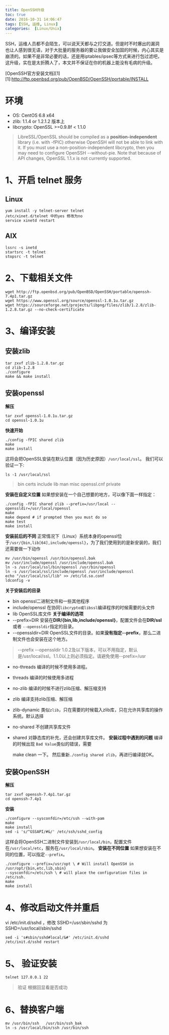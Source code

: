 ```yaml
---
title: OpenSSH升级
toc: true
date: 2016-10-31 14:06:47
tags: [SSH, 运维, Linux]
categories:  [Linux/Unix]
---
```

SSH，运维人员都不会陌生，可以说天天都与之打交道。但是时不时爆出的漏洞也让人感到很无语，对于大批量的服务器的要让我做安全加固的时候，内心其实是崩溃的。如果不是非常必要的话，还是用iptables/ipsec等方式来进行包过滤吧，这升级，实在是太折腾人了，本文并不保证在你的机器上能没有毛病的升级。
<!--more-->
[OpenSSH官方安装文档][1]
[1]:http://ftp.openbsd.org/pub/OpenBSD/OpenSSH/portable/INSTALL
# 环境
- OS: CentOS 6.8 x64
- zlib: 1.1.4 or 1.2.1.2 版本上
- libcrypto: OpenSSL >=0.9.8f < 1.1.0
> LibreSSL/OpenSSL should be compiled as a **position-independent** library
>(i.e. with -fPIC) otherwise OpenSSH will not be able to link with it.
>If you must use a non-position-independent libcrypto, then you may need
>to configure OpenSSH --without-pie.  Note that because of API changes,
>OpenSSL 1.1.x is not currently supported.

# 1、开启 telnet 服务
## Linux

	yum install -y telnet-server telnet
	/etc/xinet.d/telnet 中的yes 修改为no
	service xinetd restart
## AIX

	lssrc -s inetd
	startsrc -t telnet
	stopsrc -t telnet

# 2、下载相关文件

	wget http://ftp.openbsd.org/pub/OpenBSD/OpenSSH/portable/openssh-7.4p1.tar.gz
	wget https://www.openssl.org/source/openssl-1.0.1u.tar.gz
	wget https://sourceforge.net/projects/libpng/files/zlib/1.2.8/zlib-1.2.8.tar.gz --no-check-certificate

# 3、编译安装
## 安装zlib

	tar zxvf zlib-1.2.8.tar.gz
	cd zlib-1.2.8
	./configure
	make && make install

## 安装openssl
**解压**

	tar zxvf openssl-1.0.1u.tar.gz
	cd openssl-1.0.1u
**快速开始**

	./config -fPIC shared zlib
	make
	make install
这将会把OpenSSL安装在默认位置（因为历史原因）`/usr/local/ssl`。
我们可以验证一下:

	ls -1 /usr/local/ssl
>bin
>certs
>include
>lib
>man
>misc
>openssl.cnf
>private

**安装在自定义位置**
如果想安装在一个自己想要的地方，可以像下面一样指定：

	./config -fPIC shared zlib --prefix=/usr/local --openssldir=/usr/local/openssl
	make
	make depend # if prompted then you must do so
	make test
	make install
**安装前后的不同**
正常情况下（Linux）系统本身的openssl位于`/usr/{bin,lib[64],include/openssl}`，为了我们使用到的是新安装的，我们还需要做一下动作

	mv /usr/bin/openssl /usr/bin/openssl.bak
	mv /usr/include/openssl /usr/include/openssl.bak
	ln -s /usr/local/ssl/bin/openssl /usr/bin/openssl
	ln -s /usr/local/ssl/include/openssl /usr/include/openssl
	echo "/usr/local/ssl/lib" >> /etc/ld.so.conf
	ldconfig -v

**关于安装后的目录**
- bin openssl二进制文件和一些其他程序
- include/openssl 在协同`libcrypto或libssl`编译程序的时候需要的头文件
- lib OpenSSL库文件
**关于编译的选项**
- --prefix=DIR 安装在**DIR/{bin,lib,include/openssl}**，配置文件会在**DIR/ssl**或者 `--openssldir`指定的目录。
- --openssldir=DIR OpenSSL文件的目录。如果**没有指定--prefix**，那么二进制文件也会安装在这个地方。
> --prefix --openssldir 1.0.2及以下版本，可以不用指定，默认是/usr/local/ssl。1.1.0以上则必须指定。请避免使用--prefix=/usr
- no-threads 编译的时候不使用多进程。
- threads 编译的时候使用多进程
- no-zlib 编译的时候不进行zlib压缩、解压缩支持
- zlib 编译支持zlib压缩、解压缩
- zlib-dynamic 类似`zlib`，只在需要的时候载入zlib库，只在允许共享库的操作系统。默认选择
- no-shared 不创建共享库文件
- shared 对静态库的补充，还会创建共享库文件。
**安装过程中遇到的问题**
编译的时候出现 `Bad Value`类似的错误，需要

	make clean
一下。
然后重新`./config shared zlib`，再进行编译就OK。
## 安装OpenSSH

**解压**       

	tar zxvf openssh-7.4p1.tar.gz
	cd openssh-7.4p1

**安装**   

	./configure --sysconfdir=/etc/ssh --with-pam
	make
	make install
	sed -i 's/^GSSAPI/#&/' /etc/ssh/sshd_config

这样会将OpenSSH二进制文件安装到`/usr/local/bin`，配置文件在`/usr/local/etc`，服务在`/usr/local/sbin`。
**安装在不同位置**
如果想安装在不同的位置，可以指定`--prefix`。

	./configure --prefix=/usr/opt \ # Will install OpenSSH in /usr/opt/{bin,etc,lib,sbin}
	--sysconfdir=/etc/ssh \ # will place the configuration files in /etc/ssh.
	make
	make install

# 4、修改启动文件并重启
vi /etc/init.d/sshd ，修改
SSHD=/usr/sbin/sshd 为 SSHD=/usr/local/sbin/sshd

	sed -i 's#sbin/sshd#local/&#' /etc/init.d/sshd
	/etc/init.d/sshd restart

# 5、 验证安装

	telnet 127.0.0.1 22
>验证 根据回显看是否成功

# 6、替换客户端

	mv /usr/bin/ssh   /usr/bin/ssh_bak
	ln -s /usr/local/bin/ssh /usr/bin/ssh
